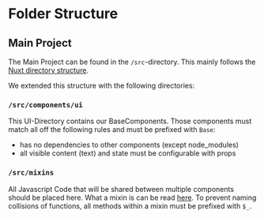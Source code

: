 # Folder Structure

## Main Project

The Main Project can be found in the `/src`-directory. This mainly follows the [Nuxt directory structure](https://nuxtjs.org/guide/directory-structure).

We extended this structure with the following directories:

### `/src/components/ui`

This UI-Directory contains our BaseComponents. Those components must match all off the following rules and must be prefixed with `Base`:

- has no dependencies to other components (except node_modules)
- all visible content (text) and state must be configurable with props

### `/src/mixins`

All Javascript Code that will be shared between multiple components should be placed here. What a mixin is can be read [here](https://vuejs.org/v2/guide/mixins.html). To prevent naming collisions of functions, all methods within a mixin must be prefixed with `$_`.
